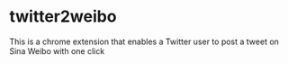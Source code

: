 twitter2weibo
=============

This is a chrome extension that enables a Twitter user to post a tweet on Sina Weibo with one click
